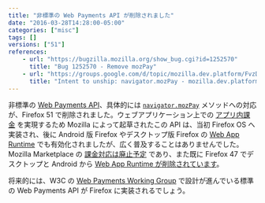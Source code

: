 ```yaml
---
title: "非標準の Web Payments API が削除されました"
date: "2016-03-28T14:28:00-05:00"
categories: ["misc"]
tags: []
versions: ["51"]
references:
    - url: "https://bugzilla.mozilla.org/show_bug.cgi?id=1252570"
      title: "Bug 1252570 - Remove mozPay"
    - url: "https://groups.google.com/d/topic/mozilla.dev.platform/FvzDoaPGQ3g/discussion"
      title: "Intent to unship: navigator.mozPay - mozilla.dev.platform"
---
```

非標準の [Web Payments API](https://wiki.mozilla.org/WebAPI/WebPayment)、具体的には [`navigator.mozPay`](https://developer.mozilla.org/docs/Web/API/Navigator/mozPay) メソッドへの対応が、Firefox 51 で削除されました。ウェブアプリケーション上での [アプリ内課金](https://developer.mozilla.org/Marketplace/Monetization/In-app_payments_section/mozPay_iap) を実現するため Mozilla によって起草されたこの API は、当初 Firefox OS へ実装され、後に Android 版 Firefox やデスクトップ版 Firefox の [Web App Runtime](https://developer.mozilla.org/Apps/Build/Architecture) でも有効化されましたが、広く普及することはありませんでした。Mozilla Marketplace の [課金対応は廃止予定](https://wiki.mozilla.org/Marketplace#Upcoming_Changes_to_Marketplace) であり、また既に Firefox 47 でデスクトップと Android から [Web App Runtime が削除されています](https://www.fxsitecompat.dev/ja/docs/2016/web-app-runtime-has-been-removed-from-firefox-for-desktop-and-android/)。

将来的には、W3C の [Web Payments Working Group](https://www.w3.org/Payments/WG/) で設計が進んでいる標準の Web Payments API が Firefox に実装されるでしょう。
